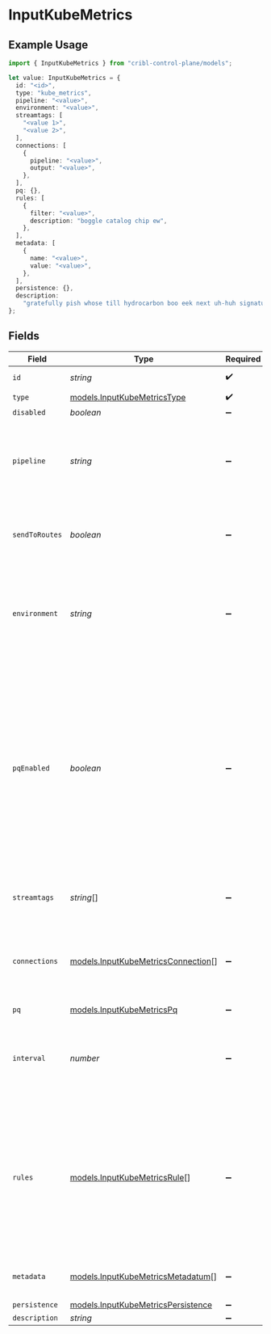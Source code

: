 # InputKubeMetrics

## Example Usage

```typescript
import { InputKubeMetrics } from "cribl-control-plane/models";

let value: InputKubeMetrics = {
  id: "<id>",
  type: "kube_metrics",
  pipeline: "<value>",
  environment: "<value>",
  streamtags: [
    "<value 1>",
    "<value 2>",
  ],
  connections: [
    {
      pipeline: "<value>",
      output: "<value>",
    },
  ],
  pq: {},
  rules: [
    {
      filter: "<value>",
      description: "boggle catalog chip ew",
    },
  ],
  metadata: [
    {
      name: "<value>",
      value: "<value>",
    },
  ],
  persistence: {},
  description:
    "gratefully pish whose till hydrocarbon boo eek next uh-huh signature",
};
```

## Fields

| Field                                                                                                                                                                                                                                        | Type                                                                                                                                                                                                                                         | Required                                                                                                                                                                                                                                     | Description                                                                                                                                                                                                                                  |
| -------------------------------------------------------------------------------------------------------------------------------------------------------------------------------------------------------------------------------------------- | -------------------------------------------------------------------------------------------------------------------------------------------------------------------------------------------------------------------------------------------- | -------------------------------------------------------------------------------------------------------------------------------------------------------------------------------------------------------------------------------------------- | -------------------------------------------------------------------------------------------------------------------------------------------------------------------------------------------------------------------------------------------- |
| `id`                                                                                                                                                                                                                                         | *string*                                                                                                                                                                                                                                     | :heavy_check_mark:                                                                                                                                                                                                                           | Unique ID for this input                                                                                                                                                                                                                     |
| `type`                                                                                                                                                                                                                                       | [models.InputKubeMetricsType](../models/inputkubemetricstype.md)                                                                                                                                                                             | :heavy_check_mark:                                                                                                                                                                                                                           | N/A                                                                                                                                                                                                                                          |
| `disabled`                                                                                                                                                                                                                                   | *boolean*                                                                                                                                                                                                                                    | :heavy_minus_sign:                                                                                                                                                                                                                           | N/A                                                                                                                                                                                                                                          |
| `pipeline`                                                                                                                                                                                                                                   | *string*                                                                                                                                                                                                                                     | :heavy_minus_sign:                                                                                                                                                                                                                           | Pipeline to process data from this Source before sending it through the Routes                                                                                                                                                               |
| `sendToRoutes`                                                                                                                                                                                                                               | *boolean*                                                                                                                                                                                                                                    | :heavy_minus_sign:                                                                                                                                                                                                                           | Select whether to send data to Routes, or directly to Destinations.                                                                                                                                                                          |
| `environment`                                                                                                                                                                                                                                | *string*                                                                                                                                                                                                                                     | :heavy_minus_sign:                                                                                                                                                                                                                           | Optionally, enable this config only on a specified Git branch. If empty, will be enabled everywhere.                                                                                                                                         |
| `pqEnabled`                                                                                                                                                                                                                                  | *boolean*                                                                                                                                                                                                                                    | :heavy_minus_sign:                                                                                                                                                                                                                           | Use a disk queue to minimize data loss when connected services block. See [Cribl Docs](https://docs.cribl.io/stream/persistent-queues) for PQ defaults (Cribl-managed Cloud Workers) and configuration options (on-prem and hybrid Workers). |
| `streamtags`                                                                                                                                                                                                                                 | *string*[]                                                                                                                                                                                                                                   | :heavy_minus_sign:                                                                                                                                                                                                                           | Tags for filtering and grouping in @{product}                                                                                                                                                                                                |
| `connections`                                                                                                                                                                                                                                | [models.InputKubeMetricsConnection](../models/inputkubemetricsconnection.md)[]                                                                                                                                                               | :heavy_minus_sign:                                                                                                                                                                                                                           | Direct connections to Destinations, and optionally via a Pipeline or a Pack                                                                                                                                                                  |
| `pq`                                                                                                                                                                                                                                         | [models.InputKubeMetricsPq](../models/inputkubemetricspq.md)                                                                                                                                                                                 | :heavy_minus_sign:                                                                                                                                                                                                                           | N/A                                                                                                                                                                                                                                          |
| `interval`                                                                                                                                                                                                                                   | *number*                                                                                                                                                                                                                                     | :heavy_minus_sign:                                                                                                                                                                                                                           | Time, in seconds, between consecutive metrics collections. Default is 15 secs.                                                                                                                                                               |
| `rules`                                                                                                                                                                                                                                      | [models.InputKubeMetricsRule](../models/inputkubemetricsrule.md)[]                                                                                                                                                                           | :heavy_minus_sign:                                                                                                                                                                                                                           | Add rules to decide which Kubernetes objects to generate metrics for. Events are generated if no rules are given or of all the rules' expressions evaluate to true.                                                                          |
| `metadata`                                                                                                                                                                                                                                   | [models.InputKubeMetricsMetadatum](../models/inputkubemetricsmetadatum.md)[]                                                                                                                                                                 | :heavy_minus_sign:                                                                                                                                                                                                                           | Fields to add to events from this input                                                                                                                                                                                                      |
| `persistence`                                                                                                                                                                                                                                | [models.InputKubeMetricsPersistence](../models/inputkubemetricspersistence.md)                                                                                                                                                               | :heavy_minus_sign:                                                                                                                                                                                                                           | N/A                                                                                                                                                                                                                                          |
| `description`                                                                                                                                                                                                                                | *string*                                                                                                                                                                                                                                     | :heavy_minus_sign:                                                                                                                                                                                                                           | N/A                                                                                                                                                                                                                                          |